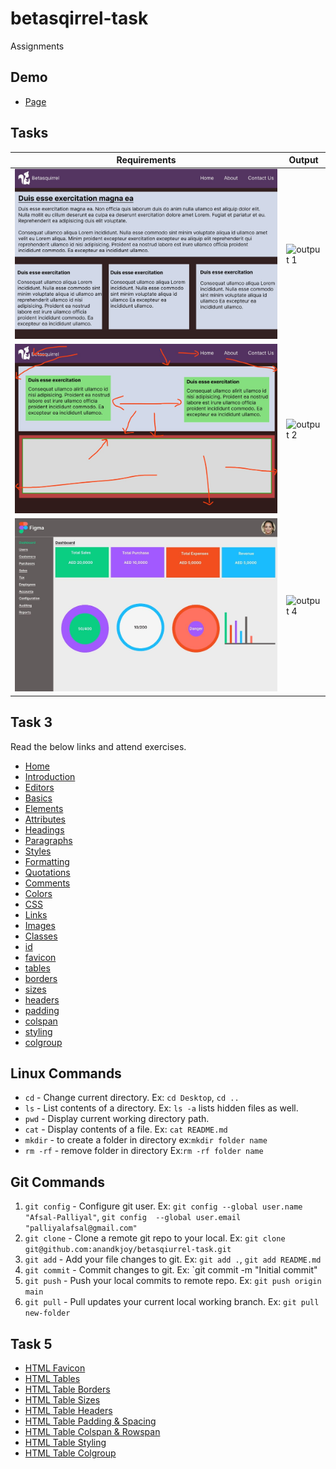 # betasqirrel-task

Assignments

## Demo

- [Page](https://anandkjoy.github.io/betasqiurrel-task/)

## Tasks

| Requirements                     | Output                            |
| -------------------------------- | --------------------------------- |
| ![task-1](images/task-1.jpg.jpg) | ![output 1](images/output-1.jpeg) |
| ![task-2](images/task-2.jpg.jpg) | ![output 2](images/output-2.jpeg) |
| ![task-4](images/task-4.jpg.jpg) | ![output 4](images/output-4.jpeg) |

## Task 3

Read the below links and attend exercises.

- [Home](https://www.w3schools.com/html/default.asp)
- [Introduction](https://www.w3schools.com/html/html_intro.asp)
- [Editors](https://www.w3schools.com/html/html_editors.asp)
- [Basics](https://www.w3schools.com/html/html_basic.asp)
- [Elements](https://www.w3schools.com/html/html_elements.asp)
- [Attributes](https://www.w3schools.com/html/html_attributes.asp)
- [Headings](https://www.w3schools.com/html/html_headings.asp)
- [Paragraphs](https://www.w3schools.com/html/html_paragraphs.asp)
- [Styles](https://www.w3schools.com/html/html_styles.asp)
- [Formatting](https://www.w3schools.com/html/html_formatting.asp)
- [Quotations](https://www.w3schools.com/html/html_quotation_elements.asp)
- [Comments](https://www.w3schools.com/html/html_comments.asp)
- [Colors](https://www.w3schools.com/html/html_colors.asp)
- [CSS](https://www.w3schools.com/html/html_css.asp)
- [Links](https://www.w3schools.com/html/html_links.asp)
- [Images](https://www.w3schools.com/html/html_images.asp)
- [Classes](https://www.w3schools.com/html/html_classes.asp)
- [id](https://www.w3schools.com/html/html_id.asp)
- [favicon](https://www.w3schools.com/html/html_favicon.asp)
- [tables](https://www.w3schools.com/html/html_tables.asp)
- [borders](https://www.w3schools.com/html/html_table_borders.asp)
- [sizes](https://www.w3schools.com/html/html_table_sizes.asp)
- [headers](https://www.w3schools.com/html/html_table_headers.asp)
- [padding](https://www.w3schools.com/html/html_table_padding_spacing.asp)
- [colspan](https://www.w3schools.com/html/html_table_colspan_rowspan.asp)
- [styling](https://www.w3schools.com/html/html_table_styling.asp)
- [colgroup](https://www.w3schools.com/html/html_table_colgroup.asp)

## Linux Commands

- `cd` - Change current directory. Ex: `cd Desktop`, `cd ..`
- `ls` - List contents of a directory. Ex: `ls -a` lists hidden files as well.
- `pwd` - Display current working directory path.
- `cat` - Display contents of a file. Ex: `cat README.md`
- `mkdir` - to create a folder in directory ex:`mkdir folder name`
- `rm -rf` - remove folder in directory Ex:`rm -rf folder name`

## Git Commands

1. `git config` - Configure git user. Ex: `git config --global user.name "Afsal-Palliyal"`, `git config  --global user.email "palliyalafsal@gmail.com"`
2. `git clone` - Clone a remote git repo to your local. Ex: `git clone git@github.com:anandkjoy/betasqiurrel-task.git`
3. `git add` - Add your file changes to git. Ex: `git add .`, `git add README.md`
4. `git commit` - Commit changes to git. Ex: `git commit -m "Initial commit"
5. `git push` - Push your local commits to remote repo. Ex: `git push origin main`
6. `git pull` - Pull updates your current local working branch. Ex: `git pull new-folder`

## Task 5

- [HTML Favicon](https://www.w3schools.com/html/html_favicon.asp)
- [HTML Tables](https://www.w3schools.com/html/html_tables.asp)
- [HTML Table Borders](https://www.w3schools.com/html/html_table_borders.asp)
- [HTML Table Sizes](https://www.w3schools.com/html/html_table_sizes.asp)
- [HTML Table Headers](https://www.w3schools.com/html/html_table_headers.asp)
- [HTML Table Padding & Spacing](https://www.w3schools.com/html/html_table_padding_spacing.asp)
- [HTML Table Colspan & Rowspan](https://www.w3schools.com/html/html_table_colspan_rowspan.asp)
- [HTML Table Styling](https://www.w3schools.com/html/html_table_styling.asp)
- [HTML Table Colgroup](https://www.w3schools.com/html/html_table_colgroup.asp)
